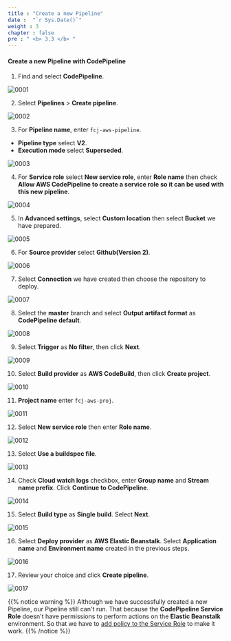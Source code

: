 ```yaml
---
title : "Create a new Pipeline"
date :  "`r Sys.Date()`" 
weight : 3
chapter : false
pre : " <b> 3.3 </b> "
---
```


#### Create a new Pipeline with CodePipeline

1. Find and select **CodePipeline**.

![0001](/images/3-CodePipeline/3.3-CreatePipeline/0001.svg)

2. Select **Pipelines** > **Create pipeline**.

![0002](/images/3-CodePipeline/3.3-CreatePipeline/0002.svg)

3. For **Pipeline name**, enter ```fcj-aws-pipeline```.
* **Pipeline type** select **V2**.
* **Execution mode** select **Superseded**.

![0003](/images/3-CodePipeline/3.3-CreatePipeline/0003.svg)

4. For **Service role** select **New service role**, enter **Role name** then check **Allow AWS CodePipeline to create a service role so it can be used with this new pipeline**.

![0004](/images/3-CodePipeline/3.3-CreatePipeline/0004.svg)

5. In **Advanced settings**, select **Custom location** then select **Bucket** we have prepared.

![0005](/images/3-CodePipeline/3.3-CreatePipeline/0005.svg)

6. For **Source provider** select **Github(Version 2)**. 

![0006](/images/3-CodePipeline/3.3-CreatePipeline/0006.svg)

7. Select **Connection** we have created then choose the repository to deploy.

![0007](/images/3-CodePipeline/3.3-CreatePipeline/0007.svg)

8. Select the **master** branch and select **Output artifact format** as **CodePipeline default**.

![0008](/images/3-CodePipeline/3.3-CreatePipeline/0008.svg)

9. Select **Trigger** as **No filter**, then click **Next**.

![0009](/images/3-CodePipeline/3.3-CreatePipeline/0009.svg)

10. Select **Build provider** as **AWS CodeBuild**, then click **Create project**.

![0010](/images/3-CodePipeline/3.3-CreatePipeline/0010.svg)

11. **Project name** enter ```fcj-aws-proj```.

![0011](/images/3-CodePipeline/3.3-CreatePipeline/0011.svg)

12. Select **New service role** then enter **Role name**.

![0012](/images/3-CodePipeline/3.3-CreatePipeline/0012.svg)

13. Select **Use a buildspec file**.

![0013](/images/3-CodePipeline/3.3-CreatePipeline/0013.svg)

14. Check **Cloud watch logs** checkbox, enter **Group name** and **Stream name prefix**. Click **Continue to CodePipeline**.

![0014](/images/3-CodePipeline/3.3-CreatePipeline/0014.svg)

15. Select **Build type** as **Single build**. Select **Next**.

![0015](/images/3-CodePipeline/3.3-CreatePipeline/0015.svg)

16. Select **Deploy provider** as **AWS Elastic Beanstalk**. Select **Application name** and **Environment name** created in the previous steps.

![0016](/images/3-CodePipeline/3.3-CreatePipeline/0016.svg)

17. Review your choice and click **Create pipeline**.

![0017](/images/3-CodePipeline/3.3-CreatePipeline/0017.svg)

{{% notice warning %}}
Although we have successfully created a new Pipeline, our Pipeline still can't run. That because the **CodePipeline Service Role** doesn't have permissions to perform actions on the **Elastic Beanstalk** environment. So that we have to [add policy to the Service Role](/3-codepipeline/3.4-addrolepolicy) to make it work.
{{% /notice %}}